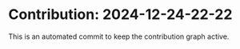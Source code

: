 # Contribution: 2024-12-24-22-22
This is an automated commit to keep the contribution graph active.
